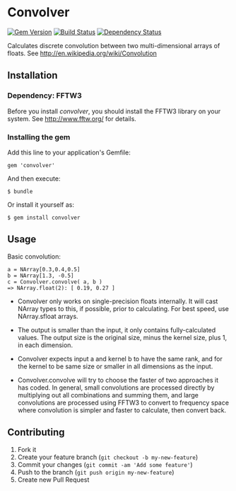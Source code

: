# Convolver

[![Gem Version](https://badge.fury.io/rb/convolver.png)](http://badge.fury.io/rb/convolver)
[![Build Status](https://travis-ci.org/neilslater/convolver.png?branch=master)](http://travis-ci.org/neilslater/convolver)
[![Dependency Status](https://gemnasium.com/neilslater/convolver.png)](https://gemnasium.com/neilslater/convolver)

Calculates discrete convolution between two multi-dimensional arrays of floats.
See http://en.wikipedia.org/wiki/Convolution

## Installation

### Dependency: FFTW3

Before you install *convolver*, you should install the FFTW3 library on your system.
See http://www.fftw.org/ for details.

### Installing the gem

Add this line to your application's Gemfile:

    gem 'convolver'

And then execute:

    $ bundle

Or install it yourself as:

    $ gem install convolver

## Usage

Basic convolution:

    a = NArray[0.3,0.4,0.5]
    b = NArray[1.3, -0.5]
    c = Convolver.convolve( a, b )
    => NArray.float(2): [ 0.19, 0.27 ]

 * Convolver only works on single-precision floats internally. It will cast NArray types to this, if
possible, prior to calculating. For best speed, use NArray.sfloat arrays.

 * The output is smaller than the input, it only contains fully-calculated values. The output size
is the original size, minus the kernel size, plus 1, in each dimension.

 * Convolver expects input a and kernel b to have the same rank, and for the kernel to be same size
or smaller in all dimensions as the input.

 * Convolver.convolve will try to choose the faster of two approaches it has coded. In general,
small convolutions are processed directly by multiplying out all combinations and summing them,
and large convolutions are processed using FFTW3 to convert to frequency space where convolution
is simpler and faster to calculate, then convert back.

## Contributing

1. Fork it
2. Create your feature branch (`git checkout -b my-new-feature`)
3. Commit your changes (`git commit -am 'Add some feature'`)
4. Push to the branch (`git push origin my-new-feature`)
5. Create new Pull Request
